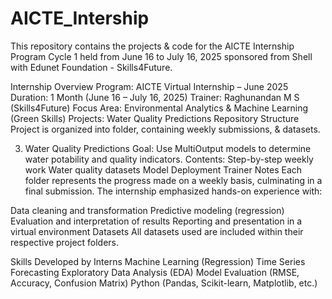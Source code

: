 # AICTE_Intership
This repository contains the projects & code for the AICTE Internship Program Cycle 1 held from June 16 to July 16, 2025 sponsored from Shell with Edunet Foundation - Skills4Future.

Internship Overview
Program: AICTE Virtual Internship – June 2025
Duration: 1 Month (June 16 – July 16, 2025)
Trainer: Raghunandan M S (Skills4Future)
Focus Area: Environmental Analytics & Machine Learning (Green Skills)
Projects:
Water Quality Predictions
Repository Structure
Project is organized into folder, containing weekly submissions, & datasets.

3. Water Quality Predictions
Goal: Use MultiOutput models to determine water potability and quality indicators.
Contents:
Step-by-step weekly work
Water quality datasets
Model Deployment
Trainer Notes
Each folder represents the progress made on a weekly basis, culminating in a final submission. The internship emphasized hands-on experience with:

Data cleaning and transformation
Predictive modeling (regression)
Evaluation and interpretation of results
Reporting and presentation in a virtual environment
Datasets
All datasets used are included within their respective project folders.

Skills Developed by Interns
Machine Learning (Regression)
Time Series Forecasting
Exploratory Data Analysis (EDA)
Model Evaluation (RMSE, Accuracy, Confusion Matrix)
Python (Pandas, Scikit-learn, Matplotlib, etc.)
